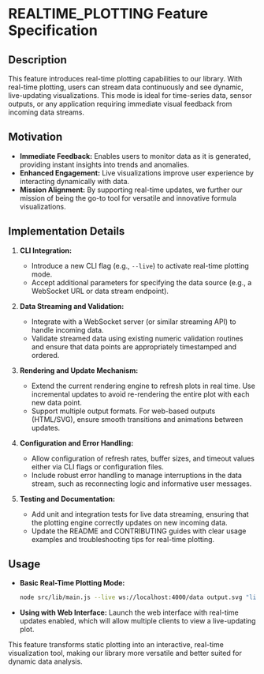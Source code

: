 # REALTIME_PLOTTING Feature Specification

## Description
This feature introduces real-time plotting capabilities to our library. With real-time plotting, users can stream data continuously and see dynamic, live-updating visualizations. This mode is ideal for time-series data, sensor outputs, or any application requiring immediate visual feedback from incoming data streams.

## Motivation
- **Immediate Feedback:** Enables users to monitor data as it is generated, providing instant insights into trends and anomalies.
- **Enhanced Engagement:** Live visualizations improve user experience by interacting dynamically with data.
- **Mission Alignment:** By supporting real-time updates, we further our mission of being the go-to tool for versatile and innovative formula visualizations.

## Implementation Details
1. **CLI Integration:**
   - Introduce a new CLI flag (e.g., `--live`) to activate real-time plotting mode.
   - Accept additional parameters for specifying the data source (e.g., a WebSocket URL or data stream endpoint).

2. **Data Streaming and Validation:**
   - Integrate with a WebSocket server (or similar streaming API) to handle incoming data.
   - Validate streamed data using existing numeric validation routines and ensure that data points are appropriately timestamped and ordered.

3. **Rendering and Update Mechanism:**
   - Extend the current rendering engine to refresh plots in real time. Use incremental updates to avoid re-rendering the entire plot with each new data point.
   - Support multiple output formats. For web-based outputs (HTML/SVG), ensure smooth transitions and animations between updates.

4. **Configuration and Error Handling:**
   - Allow configuration of refresh rates, buffer sizes, and timeout values either via CLI flags or configuration files.
   - Include robust error handling to manage interruptions in the data stream, such as reconnecting logic and informative user messages.

5. **Testing and Documentation:**
   - Add unit and integration tests for live data streaming, ensuring that the plotting engine correctly updates on new incoming data.
   - Update the README and CONTRIBUTING guides with clear usage examples and troubleshooting tips for real-time plotting.

## Usage
- **Basic Real-Time Plotting Mode:**
  ```bash
  node src/lib/main.js --live ws://localhost:4000/data output.svg "live:data"
  ```

- **Using with Web Interface:**
  Launch the web interface with real-time updates enabled, which will allow multiple clients to view a live-updating plot.

This feature transforms static plotting into an interactive, real-time visualization tool, making our library more versatile and better suited for dynamic data analysis.